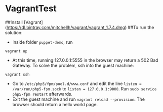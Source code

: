 # VagrantTest
##Install [Vagrant] (https://dl.bintray.com/mitchellh/vagrant/vagrant_1.7.4.dmg)
##To run the solution:

  * Inside folder `puppet-demo`, run
  ```
  vagrant up
  ```
  
  * At this time, running 127.0.0.1:5555 in the browser may return a 502 Bad Gateway. To solve the problem, ssh into the guest machine:
  ```
  vagrant ssh
  ```
  
  * Go to `/etc/php5/fpm/pool.d/www.conf` and edit the line `listen = /var/run/php5-fpm.sock` to `listen = 127.0.0.1:9000`. Run `sudo service php5-fpm restart` afterwards.
  * Exit the guest machine and run `vagrant reload --provision`. The browser should return a hello world page.

